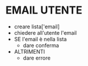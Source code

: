 # EMAIL UTENTE

- creare lista['email]
- chiedere  all'utente l'email
- SE l'email è nella lista
  - dare conferma
- ALTRIMENTI 
  - dare errore


  
